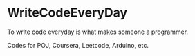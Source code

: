 # WriteCodeEveryDay
To write code everyday is what makes someone a programmer.

Codes for POJ, Coursera, Leetcode, Arduino, etc.
